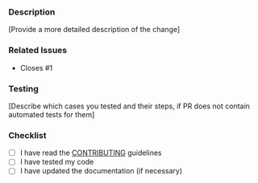 ### Description

[Provide a more detailed description of the change]

### Related Issues

- Closes #1

### Testing

[Describe which cases you tested and their steps, if PR does not contain automated tests for them]

### Checklist

- [ ] I have read the [CONTRIBUTING](CONTRIBUTING.md) guidelines
- [ ] I have tested my code
- [ ] I have updated the documentation (if necessary)

